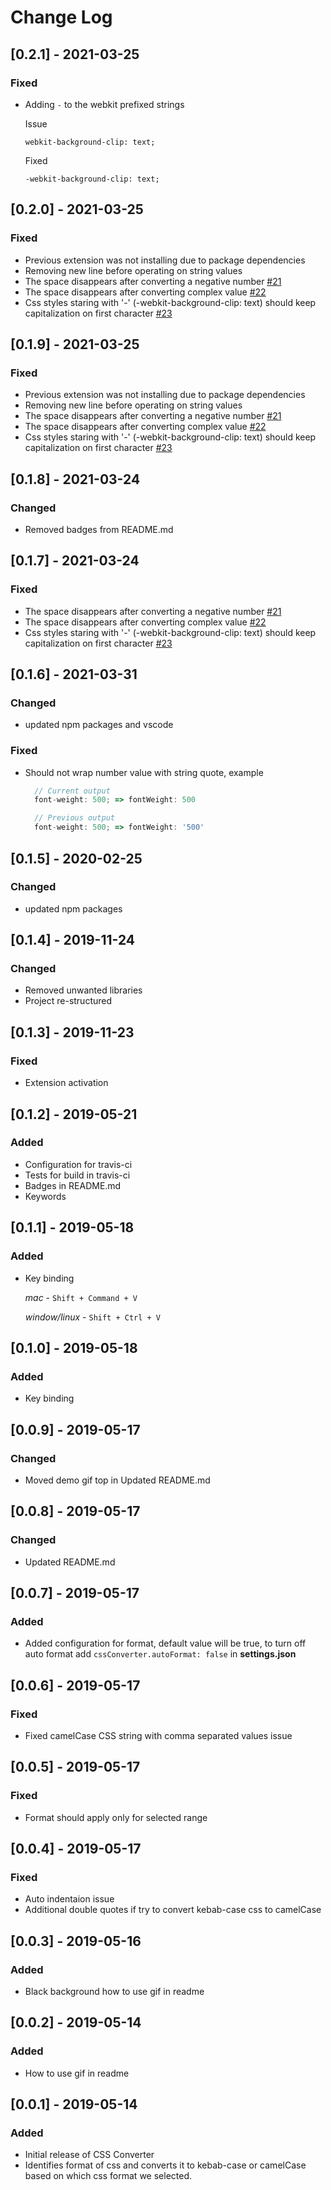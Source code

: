 # Change Log

## [0.2.1] - 2021-03-25

### Fixed

- Adding `-` to the webkit prefixed strings

  Issue

      webkit-background-clip: text;

  Fixed

      -webkit-background-clip: text;

## [0.2.0] - 2021-03-25

### Fixed

- Previous extension was not installing due to package dependencies
- Removing new line before operating on string values
- The space disappears after converting a negative number [#21](https://github.com/Lakkanna/css-converter/issues/21)
- The space disappears after converting complex value [#22](https://github.com/Lakkanna/css-converter/issues/22)
- Css styles staring with '-' (-webkit-background-clip: text) should keep capitalization on first character [#23](https://github.com/Lakkanna/css-converter/issues/23)

## [0.1.9] - 2021-03-25

### Fixed

- Previous extension was not installing due to package dependencies
- Removing new line before operating on string values
- The space disappears after converting a negative number [#21](https://github.com/Lakkanna/css-converter/issues/21)
- The space disappears after converting complex value [#22](https://github.com/Lakkanna/css-converter/issues/22)
- Css styles staring with '-' (-webkit-background-clip: text) should keep capitalization on first character [#23](https://github.com/Lakkanna/css-converter/issues/23)

## [0.1.8] - 2021-03-24

### Changed

- Removed badges from README.md

## [0.1.7] - 2021-03-24

### Fixed

- The space disappears after converting a negative number [#21](https://github.com/Lakkanna/css-converter/issues/21)
- The space disappears after converting complex value [#22](https://github.com/Lakkanna/css-converter/issues/22)
- Css styles staring with '-' (-webkit-background-clip: text) should keep capitalization on first character [#23](https://github.com/Lakkanna/css-converter/issues/23)

## [0.1.6] - 2021-03-31

### Changed

- updated npm packages and vscode

### Fixed

- Should not wrap number value with string quote,
  example

  ```javascript
    // Current output
    font-weight: 500; => fontWeight: 500

    // Previous output
    font-weight: 500; => fontWeight: '500'
  ```

## [0.1.5] - 2020-02-25

### Changed

- updated npm packages

## [0.1.4] - 2019-11-24

### Changed

- Removed unwanted libraries
- Project re-structured

## [0.1.3] - 2019-11-23

### Fixed

- Extension activation

## [0.1.2] - 2019-05-21

### Added

- Configuration for travis-ci
- Tests for build in travis-ci
- Badges in README.md
- Keywords

## [0.1.1] - 2019-05-18

### Added

- Key binding

  _mac_ - `Shift + Command + V`

  _window/linux_ - `Shift + Ctrl + V`

## [0.1.0] - 2019-05-18

### Added

- Key binding

## [0.0.9] - 2019-05-17

### Changed

- Moved demo gif top in Updated README.md

## [0.0.8] - 2019-05-17

### Changed

- Updated README.md

## [0.0.7] - 2019-05-17

### Added

- Added configuration for format, default value will be true, to turn off auto format add `cssConverter.autoFormat: false` in **settings.json**

## [0.0.6] - 2019-05-17

### Fixed

- Fixed camelCase CSS string with comma separated values issue

## [0.0.5] - 2019-05-17

### Fixed

- Format should apply only for selected range

## [0.0.4] - 2019-05-17

### Fixed

- Auto indentaion issue
- Additional double quotes if try to convert kebab-case css to camelCase

## [0.0.3] - 2019-05-16

### Added

- Black background how to use gif in readme

## [0.0.2] - 2019-05-14

### Added

- How to use gif in readme

## [0.0.1] - 2019-05-14

### Added

- Initial release of CSS Converter
- Identifies format of css and converts it to kebab-case or camelCase based on which css format we selected.
